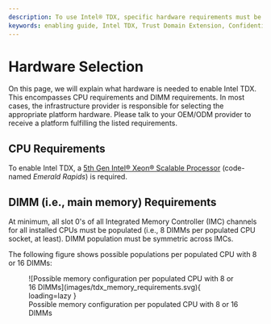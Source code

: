 ```yaml
---
description: To use Intel® TDX, specific hardware requirements must be met. This includes the CPU seclection and the DIMM population.
keywords: enabling guide, Intel TDX, Trust Domain Extension, Confidential Computing, hardware setup, hardware selection
---
```

<!---
Copyright (C) 2024 Intel Corporation
SPDX-License-Identifier: CC-BY-4.0
-->

# Hardware Selection

On this page, we will explain what hardware is needed to enable Intel TDX.
This encompasses CPU requirements and DIMM requirements.
In most cases, the infrastructure provider is responsible for selecting the appropriate platform hardware.
Please talk to your OEM/ODM provider to receive a platform fulfilling the listed requirements.


## CPU Requirements

To enable Intel TDX, a [5th Gen Intel® Xeon® Scalable Processor](https://www.intel.com/content/www/us/en/products/docs/processors/xeon/5th-gen-xeon-scalable-processors.html) (code-named *Emerald Rapids*) is required.


## DIMM (i.e., main memory) Requirements

At minimum, all slot 0's of all Integrated Memory Controller (IMC) channels for all installed CPUs must be populated (i.e., 8 DIMMs per populated CPU socket, at least).
DIMM population must be symmetric across IMCs.

The following figure shows possible populations per populated CPU with 8 or 16 DIMMs:
<figure markdown>
  ![Possible memory configuration per populated CPU with 8 or 16 DIMMs](images/tdx_memory_requirements.svg){ loading=lazy }
  <figcaption>Possible memory configuration per populated CPU with 8 or 16 DIMMs</figcaption>
</figure>
